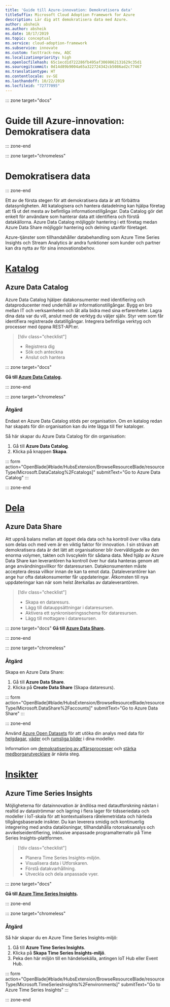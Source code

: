 ```yaml
---
title: 'Guide till Azure-innovation: Demokratisera data'
titleSuffix: Microsoft Cloud Adoption Framework for Azure
description: Lär dig att demokratisera data med Azure.
author: absheik
ms.author: absheik
ms.date: 10/17/2019
ms.topic: conceptual
ms.service: cloud-adoption-framework
ms.subservice: innovate
ms.custom: fasttrack-new, AQC
ms.localizationpriority: high
ms.openlocfilehash: 65c1ecd1d722286fb495af3069862131629c35d1
ms.sourcegitcommit: 0d14d89b9004a65a322724342cb5086ad2c77467
ms.translationtype: HT
ms.contentlocale: sv-SE
ms.lasthandoff: 10/22/2019
ms.locfileid: "72777095"
---
```

::: zone target="docs"

# <a name="azure-innovation-guide-democratize-data"></a>Guide till Azure-innovation: Demokratisera data

::: zone-end

::: zone target="chromeless"

# <a name="democratize-data"></a>Demokratisera data

::: zone-end

Ett av de första stegen för att demokratisera data är att förbättra datasynligheten. Att katalogisera och hantera datadelning kan hjälpa företag att få ut det mesta av befintliga informationstillgångar. Data Catalog gör det enkelt för användare som hanterar data att identifiera och förstå datakällorna. Azure Data Catalog möjliggör hantering i ett företag medan Azure Data Share möjliggör hantering och delning utanför företaget.

Azure-tjänster som tillhandahåller databehandling som Azure Time Series Insights och Stream Analytics är andra funktioner som kunder och partner kan dra nytta av för sina innovationsbehov.

# <a name="catalogtabcatalog"></a>[Katalog](#tab/Catalog)

## <a name="azure-data-catalog"></a>Azure Data Catalog

Azure Data Catalog hjälper datakonsumenter med identifiering och dataproducenter med underhåll av informationstillgångar. Bygg en bro mellan IT och verksamheten och låt alla bidra med sina erfarenheter. Lagra dina data var du vill, anslut med de verktyg du väljer själv. Styr vem som får identifiera registrerade datatillgångar. Integrera befintliga verktyg och processer med öppna REST-API:er.

> [!div class="checklist"]
>
> - Registrera dig
> - Sök och anteckna
> - Anslut och hantera

::: zone target="docs"

**Gå till [Azure Data Catalog](https://docs.microsoft.com/azure/data-catalog).**

::: zone-end

::: zone target="chromeless"

### <a name="action"></a>Åtgärd

Endast en Azure Data Catalog stöds per organisation. Om en katalog redan har skapats för din organisation kan du inte lägga till fler kataloger.

Så här skapar du Azure Data Catalog för din organisation:

1. Gå till **Azure Data Catalog**.
2. Klicka på knappen **Skapa**.

<!-- markdownlint-disable DOCSMD001 -->

::: form action="OpenBlade[#blade/HubsExtension/BrowseResourceBlade/resourceType/Microsoft.DataCatalog%2Fcatalogs]" submitText="Go to Azure Data Catalog" :::

<!-- markdownlint-enable DOCSMD001 -->

::: zone-end

# <a name="sharetabshare"></a>[Dela](#tab/Share)

## <a name="azure-data-share"></a>Azure Data Share

Att uppnå balans mellan att öppet dela data och ha kontroll över vilka data som delas och med vem är en viktig faktor för innovation. I sin strävan att demokratisera data är det lätt att organisationer blir överväldigade av den enorma volymen, takten och livscykeln för sådana data. Med hjälp av Azure Data Share kan leverantören ha kontroll över hur data hanteras genom att ange användningsvillkor för dataresursen. Datakonsumenten måste acceptera dessa villkor innan de kan ta emot data. Dataleverantörer kan ange hur ofta datakonsumenter får uppdateringar. Åtkomsten till nya uppdateringar kan när som helst återkallas av dataleverantören.

> [!div class="checklist"]
>
> - Skapa en dataresurs.
> - Lägg till datauppsättningar i dataresursen.
> - Aktivera ett synkroniseringsschema för dataresursen.
> - Lägg till mottagare i dataresursen.

::: zone target="docs"
**Gå till [Azure Data Share](https://docs.microsoft.com/azure/data-share).**

::: zone-end

::: zone target="chromeless"

<!-- markdownlint-disable MD024 -->

### <a name="action"></a>Åtgärd

Skapa en Azure Data Share:

1. Gå till **Azure Data Share**.
2. Klicka på **Create Data Share** (Skapa dataresurs).

<!-- markdownlint-disable DOCSMD001 -->

::: form action="OpenBlade[#blade/HubsExtension/BrowseResourceBlade/resourceType/Microsoft.DataShare%2Faccounts]" submitText="Go to Azure Data Share" :::

<!-- markdownlint-enable DOCSMD001 -->

::: zone-end

Använd [Azure Open Datasets](https://docs.microsoft.com/azure/open-datasets/overview-what-are-open-datasets) för att utöka din analys med data för [helgdagar](https://azure.microsoft.com/services/open-datasets/catalog/public-holidays), [väder](https://azure.microsoft.com/services/open-datasets/catalog/noaa-global-forecast-system) och [rumsliga bilder](https://azure.microsoft.com/services/open-datasets/catalog/hls) i dina modeller.

Information om [demokratisering av affärsprocesser](https://docs.microsoft.com/business-applications-release-notes/october18/microsoft-flow/democratize-business-processes) och [stärka medborgarutvecklare](https://docs.microsoft.com/business-applications-release-notes/october18/microsoft-flow/empower-citizen-developers) är nästa steg.

# <a name="insightstabinsights"></a>[Insikter](#tab/Insights)

## <a name="azure-time-series-insights"></a>Azure Time Series Insights

Möjligheterna för datainnovation är ändlösa med datautforskning nästan i realtid av dataströmmar och lagring i flera lager för tidsseriedata och modeller i IoT-skala för att kontextualisera råtelemetridata och härleda tillgångsbaserade insikter. Du kan leverera smidig och kontinuerlig integrering med andra datalösningar, tillhandahålla rotorsaksanalys och avvikelseidentifiering, inklusive anpassade programalternativ på Time Series Insights-plattformen.

> [!div class="checklist"]
>
> - Planera Time Series Insights-miljön.
> - Visualisera data i Utforskaren.
> - Förstå datakvarhållning.
> - Utveckla och dela anpassade vyer.

::: zone target="docs"

**Gå till [Azure Time Series Insights](https://docs.microsoft.com/azure/time-series-insights/time-series-insights-update-overview).**

::: zone-end

::: zone target="chromeless"

<!-- markdownlint-disable DOCSMD001 -->

### <a name="action"></a>Åtgärd

Så här skapar du en Azure Time Series Insights-miljö:

1. Gå till **Azure Time Series Insights**.
2. Klicka på **Skapa Time Series Insights-miljö**.
3. Peka den här miljön till en händelsekälla, antingen IoT Hub eller Event Hub.

::: form action="OpenBlade[#blade/HubsExtension/BrowseResourceBlade/resourceType/Microsoft.TimeSeriesInsights%2Fenvironments]" submitText="Go to Azure Time Series Insights" :::

<!-- markdownlint-enable DOCSMD001 -->

::: zone-end
